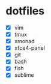 # dotfiles

* [x] vim
* [x] tmux
* [x] xmonad
* [x] xfce4-panel
* [x] git
* [x] bash
* [x] fish
* [x] sublime
